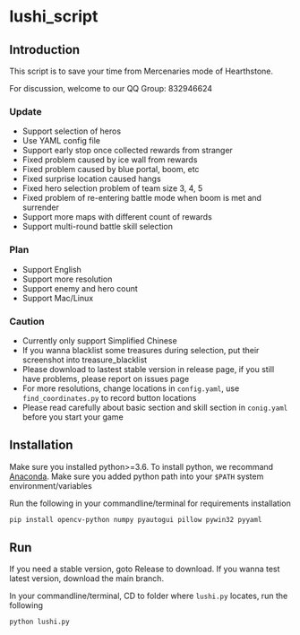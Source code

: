 # lushi_script


## Introduction
This script is to save your time from Mercenaries mode of Hearthstone.

For discussion, welcome to our QQ Group: 832946624

### Update
* Support selection of heros
* Use YAML config file
* Support early stop once collected rewards from stranger
* Fixed problem caused by ice wall from rewards
* Fixed problem caused by blue portal, boom, etc
* Fixed surprise location caused hangs
* Fixed hero selection problem of team size 3, 4, 5
* Fixed problem of re-entering battle mode when boom is met and surrender
* Support more maps with different count of rewards
* Support multi-round battle skill selection

### Plan
* Support English
* Support more resolution
* Support enemy and hero count
* Support Mac/Linux

### Caution
- Currently only support Simplified Chinese
- If you wanna blacklist some treasures during selection, put their screenshot into treasure_blacklist
- Please download to lastest stable version in release page, if you still have problems, please report on issues page
- For more resolutions, change locations in ```config.yaml```, use ```find_coordinates.py``` to record button locations
- Please read carefully about basic section and skill section in  ```conig.yaml``` before you start your game
## Installation

Make sure you installed python>=3.6.
To install python, we recommand [Anaconda](https://www.anaconda.com/products/individual#windows).
Make sure you added python path into your ```$PATH``` system environment/variables

Run the following in your commandline/terminal for requirements installation
```bash
pip install opencv-python numpy pyautogui pillow pywin32 pyyaml
```

## Run
If you need a stable version, goto Release to download.
If you wanna test latest version, download the main branch.

In your commandline/terminal, CD to folder where ```lushi.py``` locates,  run the following
```bash
python lushi.py 
```
